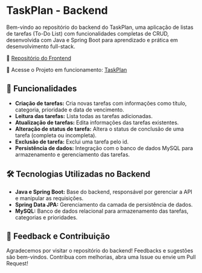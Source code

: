 # TaskPlan - Backend
Bem-vindo ao repositório do backend do TaskPlan, uma aplicação de listas de tarefas (To-Do List) com funcionalidades completas de CRUD, desenvolvida com Java e Spring Boot para aprendizado e prática em desenvolvimento full-stack.

🔗 [Repositório do Frontend](https://github.com/gabibento/task-manager)

🔗 Acesse o Projeto em funcionamento: [TaskPlan](https://task-manager-nsc1-git-main-gabriellas-projects-bb68f8bb.vercel.app/)

## 🚀 Funcionalidades 
- **Criação de tarefas:** Cria novas tarefas com informações como título, categoria, prioridade e data de vencimento.
- **Leitura das tarefas:** Lista todas as tarefas adicionadas.
- **Atualização de tarefas:** Edita informações das tarefas existentes.
- **Alteração de status de tarefa:** Altera o status de conclusão de uma tarefa (completa ou incompleta).
- **Exclusão de tarefa:** Exclui uma tarefa pelo id.
- **Persistência de dados:** Integração com o banco de dados MySQL para armazenamento e gerenciamento das tarefas.

## 🛠️ Tecnologias Utilizadas no Backend
- **Java e Spring Boot:** Base do backend, responsável por gerenciar a API e manipular as requisições.
- **Spring Data JPA:** Gerenciamento da camada de persistência de dados.
- **MySQL:** Banco de dados relacional para armazenamento das tarefas, categorias e prioridades.

## 💬 Feedback e Contribuição
Agradecemos por visitar o repositório do backend! Feedbacks e sugestões são bem-vindos. Contribua com melhorias, abra uma Issue ou envie um Pull Request!
